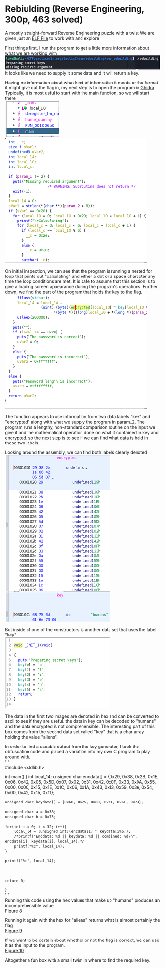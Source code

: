 # Rebiulding (Reverse Engineering, 300p, 463 solved)

A mostly straight-forward Reverse Engineering puzzle with a twist
We are given just an [ELF File](rebuilding) to work with and explore

First things first, I run the program to get a little more information about what we are working with  
![Figure 1](runProgram.png)  
It looks like we need to supply it some data and it will return a key.

Having no information about what kind of infomration it needs or the format it might give out the flag in, my next step is to open the program in [Ghidra](https://ghidra-sre.org)  
Typically, it is most usful to start with the main function, so we will start there  
![Figure 2](functions.png)  
![Figure 3](mainFunction.png)

On initial inspection, we can see that the program is running a nested for loop that prints out "calculating" and either a dot or a space character any time the loop conditions are met. It is safe to assume that this section is to give a loading screen appearance during the program's operations. Further down, we find the part of the program that holds the key to the flag.  
![Figure 4](obfuscationFunction.png)  

The function appears to use information from two data labels "key" and "encrypted" along with what we supply the program in param_2.
The program runs a lengthy, non-standard comparison routine on the input we give it and the mathematical operation done on what it contained in key and encrypted. so the next step is to see if we can find what data is held in these two labels.  

Looking around the assembly, we can find both labels clearly denoted  
![Figure 5](encData.png)  
![Figure 6](key.png)  

But inside of one of the constructors is another data set that uses the label "key"  
![Figure 7](realkey.png)  

The data in the first two images are denoted in hex and can be converted to ascii to see if they are useful. the data in key can be decoded to "humans" and the data encrypted is not comprehensible. The interesting part of this box comes from the second data set called "key" that is a char array holding the value "aliens". 

In order to find a useable output from the key generator, I took the obfuscation code and placed a variation into my own C program to play around with.  
'''  
#include <stdlib.h>

int main()
{
    int local_14;
    unsigned char encdata[] = {0x29, 0x38, 0x2B, 0x1E, 0x06, 0x42, 0x05, 0x5D, 0x07, 0x02, 0x31, 0x42, 0x0F, 0x33, 0x0A, 0x55,
    0x00, 0x00, 0x15, 0x1E, 0x1C, 0x06, 0x1A, 0x43, 0x13, 0x59, 0x36, 0x54, 0x00, 0x42, 0x15, 0x11};

    unsigned char keydata[] = {0x68, 0x75, 0x6D, 0x61, 0x6E, 0x73};

    unsigned char a = 0x38;
    unsigned char b = 0x75;

    for(int i = 0; i < 32; i++){
        local_14 = (unsigned int)(encdata[i] ^ keydata[i%6]);
        /*printf("Encdata: %d || keydata: %d || combined: %d\n", encdata[i], keydata[i], local_14);*/
        printf("%c", local_14);
    }

    printf("%c", local_14);



    return 0;
}  
'''  
Running this code using the hex values that make up "humans" produces an incomprehensible value  
[Figure 8](fakeflag.png)  

Running it again with the hex for "aliens" returns what is almost certainly the flag  
[Figure 9](flag.png)  

If we want to be certain about whether or not the flag is correct, we can use it as the input to the program.  
[Figure 10](proofofcompletion.png)  


Altogether a fun box with a small twist in where to find the required key.
